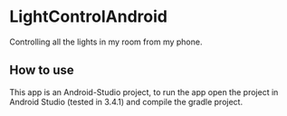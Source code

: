 # LightControlAndroid
Controlling all the lights in my room from my phone.

## How to use
This app is an Android-Studio project, to run the app open the project in Android  Studio (tested in 3.4.1) and compile the 
gradle project.
